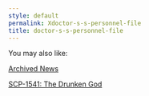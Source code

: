 ```yaml
---
style: default
permalink: Xdoctor-s-s-personnel-file
title: doctor-s-s-personnel-file
---
```

You may also like:

[Archived News](http://scp-wiki.net/archived-news)

[SCP-1541: The Drunken God](http://scp-wiki.net/scp-1541)
